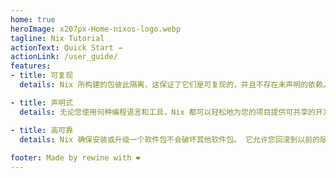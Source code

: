 ```yaml
---
home: true
heroImage: x207px-Home-nixos-logo.webp
tagline: Nix Tutorial
actionText: Quick Start →
actionLink: /user_guide/
features:
- title: 可复现
  details: Nix 所构建的包彼此隔离，这保证了它们是可复现的，并且不存在未声明的依赖。如果一个包可以在一台设备上运行，那么它也可以其他设备上运行。

- title: 声明式
  details: 无论您使用何种编程语言和工具，Nix 都可以轻松地为您的项目提供可共享的开发环境和构建环境。

- title: 高可靠
  details: Nix 确保安装或升级一个软件包不会破坏其他软件包。 它允许您回滚到以前的版本，并确保在升级过程中没有包处于不一致状态。
    
footer: Made by rewine with ❤️
---
```

